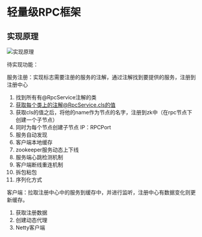 # 轻量级RPC框架

## 实现原理

![实现原理](D:\lys\java\project\L-RPC\实现原理.png)

待实现功能：

服务注册：实现标志需要注册的服务的注解，通过注解找到要提供的服务，注册到注册中心

1. 找到所有有@RpcService注解的类
2. 获取每个类上的注解@RpcService.cls的值
3. 获取cls的值之后，将他的name作为节点的名字，注册到zk中（在rpc节点下创建一个子节点）
4. 同时为每个节点创建子节点   IP：RPCPort
5. 服务自动发现
6. 客户端本地缓存
7. zookeeper服务动态上下线
8. 服务端心跳检测机制
9. 客户端断线重连机制
10. 拆包粘包
11. 序列化方式



客户端：拉取注册中心中的服务到缓存中，并进行监听，注册中心有数据变化则更新缓存。

1. 获取注册数据
2. 创建动态代理
3. Netty客户端